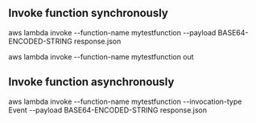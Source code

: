## Invoke function synchronously

aws lambda invoke --function-name mytestfunction --payload BASE64-ENCODED-STRING response.json

aws lambda invoke --function-name mytestfunction out

## Invoke function asynchronously

aws lambda invoke --function-name mytestfunction --invocation-type Event --payload BASE64-ENCODED-STRING response.json

